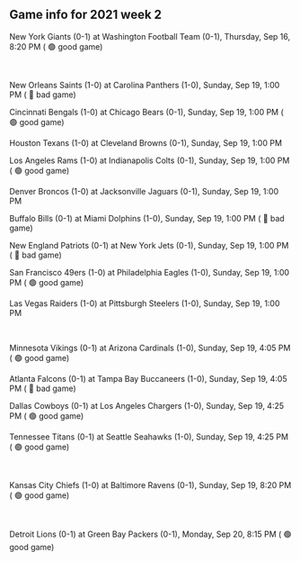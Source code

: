 ## Game info for 2021 week 2
New York Giants (0-1) at Washington Football Team (0-1), Thursday, Sep 16, 8:20 PM (	:green_circle: good game)


<br/>

New Orleans Saints (1-0) at Carolina Panthers (1-0), Sunday, Sep 19, 1:00 PM (	:red_circle: bad game)

Cincinnati Bengals (1-0) at Chicago Bears (0-1), Sunday, Sep 19, 1:00 PM (	:green_circle: good game)

Houston Texans (1-0) at Cleveland Browns (0-1), Sunday, Sep 19, 1:00 PM

Los Angeles Rams (1-0) at Indianapolis Colts (0-1), Sunday, Sep 19, 1:00 PM (	:green_circle: good game)

Denver Broncos (1-0) at Jacksonville Jaguars (0-1), Sunday, Sep 19, 1:00 PM

Buffalo Bills (0-1) at Miami Dolphins (1-0), Sunday, Sep 19, 1:00 PM (	:red_circle: bad game)

New England Patriots (0-1) at New York Jets (0-1), Sunday, Sep 19, 1:00 PM (	:red_circle: bad game)

San Francisco 49ers (1-0) at Philadelphia Eagles (1-0), Sunday, Sep 19, 1:00 PM (	:green_circle: good game)

Las Vegas Raiders (1-0) at Pittsburgh Steelers (1-0), Sunday, Sep 19, 1:00 PM


<br/>

Minnesota Vikings (0-1) at Arizona Cardinals (1-0), Sunday, Sep 19, 4:05 PM (	:green_circle: good game)

Atlanta Falcons (0-1) at Tampa Bay Buccaneers (1-0), Sunday, Sep 19, 4:05 PM (	:red_circle: bad game)

Dallas Cowboys (0-1) at Los Angeles Chargers (1-0), Sunday, Sep 19, 4:25 PM (	:green_circle: good game)

Tennessee Titans (0-1) at Seattle Seahawks (1-0), Sunday, Sep 19, 4:25 PM (	:green_circle: good game)


<br/>

Kansas City Chiefs (1-0) at Baltimore Ravens (0-1), Sunday, Sep 19, 8:20 PM (	:green_circle: good game)


<br/>

Detroit Lions (0-1) at Green Bay Packers (0-1), Monday, Sep 20, 8:15 PM (	:green_circle: good game)

